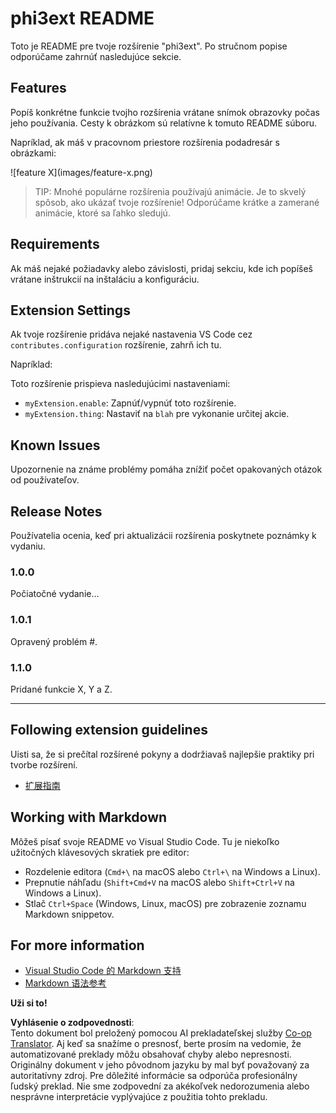 <!--
CO_OP_TRANSLATOR_METADATA:
{
  "original_hash": "be0b2937160c486180ded27e4f14adeb",
  "translation_date": "2025-05-09T05:05:28+00:00",
  "source_file": "code/07.Lab/01/Apple/phi3ext/README.md",
  "language_code": "sk"
}
-->
# phi3ext README

Toto je README pre tvoje rozšírenie "phi3ext". Po stručnom popise odporúčame zahrnúť nasledujúce sekcie.

## Features

Popíš konkrétne funkcie tvojho rozšírenia vrátane snímok obrazovky počas jeho používania. Cesty k obrázkom sú relatívne k tomuto README súboru.

Napríklad, ak máš v pracovnom priestore rozšírenia podadresár s obrázkami:

\!\[feature X\]\(images/feature-x.png\)

> TIP: Mnohé populárne rozšírenia používajú animácie. Je to skvelý spôsob, ako ukázať tvoje rozšírenie! Odporúčame krátke a zamerané animácie, ktoré sa ľahko sledujú.

## Requirements

Ak máš nejaké požiadavky alebo závislosti, pridaj sekciu, kde ich popíšeš vrátane inštrukcií na inštaláciu a konfiguráciu.

## Extension Settings

Ak tvoje rozšírenie pridáva nejaké nastavenia VS Code cez `contributes.configuration` rozšírenie, zahrň ich tu.

Napríklad:

Toto rozšírenie prispieva nasledujúcimi nastaveniami:

* `myExtension.enable`: Zapnúť/vypnúť toto rozšírenie.
* `myExtension.thing`: Nastaviť na `blah` pre vykonanie určitej akcie.

## Known Issues

Upozornenie na známe problémy pomáha znížiť počet opakovaných otázok od používateľov.

## Release Notes

Používatelia ocenia, keď pri aktualizácii rozšírenia poskytnete poznámky k vydaniu.

### 1.0.0

Počiatočné vydanie...

### 1.0.1

Opravený problém #.

### 1.1.0

Pridané funkcie X, Y a Z.

---

## Following extension guidelines

Uisti sa, že si prečítal rozšírené pokyny a dodržiavaš najlepšie praktiky pri tvorbe rozšírení.

* [扩展指南](https://code.visualstudio.com/api/references/extension-guidelines?WT.mc_id=aiml-137032-kinfeylo)

## Working with Markdown

Môžeš písať svoje README vo Visual Studio Code. Tu je niekoľko užitočných klávesových skratiek pre editor:

* Rozdelenie editora (`Cmd+\` na macOS alebo `Ctrl+\` na Windows a Linux).
* Prepnutie náhľadu (`Shift+Cmd+V` na macOS alebo `Shift+Ctrl+V` na Windows a Linux).
* Stlač `Ctrl+Space` (Windows, Linux, macOS) pre zobrazenie zoznamu Markdown snippetov.

## For more information

* [Visual Studio Code 的 Markdown 支持](http://code.visualstudio.com/docs/languages/markdown?WT.mc_id=aiml-137032-kinfeylo)
* [Markdown 语法参考](https://help.github.com/articles/markdown-basics/)

**Uži si to!**

**Vyhlásenie o zodpovednosti**:  
Tento dokument bol preložený pomocou AI prekladateľskej služby [Co-op Translator](https://github.com/Azure/co-op-translator). Aj keď sa snažíme o presnosť, berte prosím na vedomie, že automatizované preklady môžu obsahovať chyby alebo nepresnosti. Originálny dokument v jeho pôvodnom jazyku by mal byť považovaný za autoritatívny zdroj. Pre dôležité informácie sa odporúča profesionálny ľudský preklad. Nie sme zodpovední za akékoľvek nedorozumenia alebo nesprávne interpretácie vyplývajúce z použitia tohto prekladu.
